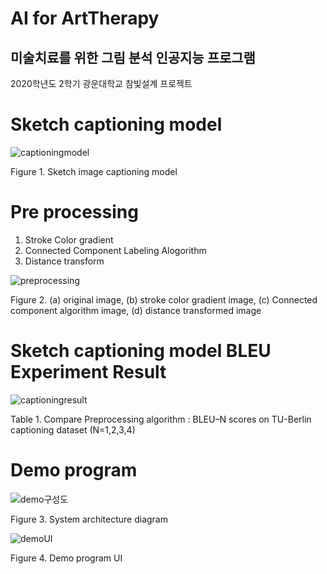 # AI for ArtTherapy
## 미술치료를 위한 그림 분석 인공지능 프로그램

2020학년도 2학기 광운대학교 참빛설계 프로젝트 

# Sketch captioning model 

![captioningmodel](https://user-images.githubusercontent.com/50594187/102038227-105c1f80-3e0a-11eb-811f-1d3b7d683d61.png)

Figure 1. Sketch image captioning model

# Pre processing
 1. Stroke Color gradient
 2. Connected Component Labeling Alogorithm 
 3. Distance transform

![preprocessing](https://user-images.githubusercontent.com/50594187/102038456-a7c17280-3e0a-11eb-9a1a-d77c47588b51.PNG)

Figure 2. (a) original image, (b) stroke color gradient image, (c) Connected component algorithm image, (d) distance transformed image

# Sketch captioning model BLEU Experiment Result

![captioningresult](https://user-images.githubusercontent.com/50594187/102038071-acd1f200-3e09-11eb-93e9-303cec8e813b.png)

Table 1. Compare Preprocessing algorithm : BLEU–N scores on TU-Berlin captioning dataset (N=1,2,3,4)

# Demo program 

![demo구성도](https://user-images.githubusercontent.com/50594187/102038628-1999bc00-3e0b-11eb-8c94-62e610620b7c.png)

Figure 3. System architecture diagram

![demoUI](https://user-images.githubusercontent.com/50594187/102038653-2a4a3200-3e0b-11eb-8e1f-82747d0809d0.png)

Figure 4. Demo program UI
